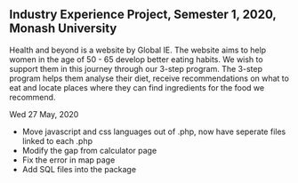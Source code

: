 ## Industry Experience Project, Semester 1, 2020, Monash University
Health and beyond is a website by Global IE. 
The website aims to help women in the age of 50 - 65 develop better eating habits. We wish to support them in this journey through our 3-step program. The 3-step program helps them analyse their diet, receive recommendations on what to eat and locate places where they can find ingredients for the food we recommend.

Wed 27 May, 2020
- Move javascript and css languages out of .php, now have seperate files linked to each .php
- Modify the gap from calculator page
- Fix the error in map page
- Add SQL files into the package
